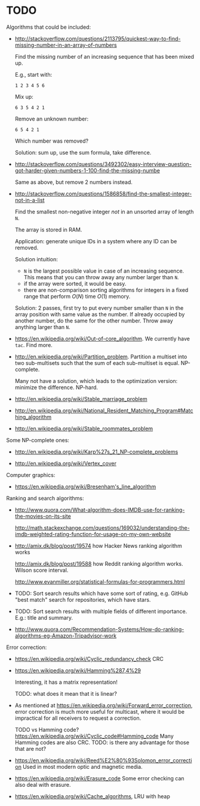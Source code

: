 # TODO

Algorithms that could be included:

-   <http://stackoverflow.com/questions/2113795/quickest-way-to-find-missing-number-in-an-array-of-numbers>

    Find the missing number of an increasing sequence that has been mixed up.

    E.g., start with:

        1 2 3 4 5 6

    Mix up:

        6 3 5 4 2 1

    Remove an unknown number:

        6 5 4 2 1

    Which number was removed?

    Solution: sum up, use the sum formula, take difference.

-   <http://stackoverflow.com/questions/3492302/easy-interview-question-got-harder-given-numbers-1-100-find-the-missing-numbe>

    Same as above, but remove 2 numbers instead.

-   <http://stackoverflow.com/questions/1586858/find-the-smallest-integer-not-in-a-list>

    Find the smallest non-negative integer *not* in an unsorted array of length `N`.

    The array is stored in RAM.

    Application: generate unique IDs in a system where any ID can be removed.

    Solution intuition:

    - `N` is the largest possible value in case of an increasing sequence. This means that you can throw away any number larger than `N`.
    - if the array were sorted, it would be easy.
    - there are non-comparison sorting algorithms for integers in a fixed range that perform $O(N)$ time $O(1)$ memory.

    Solution: 2 passes, first try to put every number smaller than `N` in the array position with same value as the number. If already occupied by another number, do the same for the other number. Throw away anything larger than `N`.

-   <https://en.wikipedia.org/wiki/Out-of-core_algorithm>. We currently have `tac`. Find more.

-   <http://en.wikipedia.org/wiki/Partition_problem>. Partition a multiset into two sub-multisets such that the sum of each sub-multiset is equal. NP-complete.

    Many not have a solution, which leads to the optimization version: minimize the difference. NP-hard.

-   <http://en.wikipedia.org/wiki/Stable_marriage_problem>

-   <http://en.wikipedia.org/wiki/National_Resident_Matching_Program#Matching_algorithm>

-   <http://en.wikipedia.org/wiki/Stable_roommates_problem>

Some NP-complete ones:

-   <http://en.wikipedia.org/wiki/Karp%27s_21_NP-complete_problems>

-   <http://en.wikipedia.org/wiki/Vertex_cover>

Computer graphics:

-  <https://en.wikipedia.org/wiki/Bresenham's_line_algorithm>

Ranking and search algorithms:

-   <http://www.quora.com/What-algorithm-does-IMDB-use-for-ranking-the-movies-on-its-site>

    <http://math.stackexchange.com/questions/169032/understanding-the-imdb-weighted-rating-function-for-usage-on-my-own-website>

-   <http://amix.dk/blog/post/19574> how Hacker News ranking algorithm works

    <http://amix.dk/blog/post/19588> how Reddit ranking algorithm works. Wilson score interval.

    <http://www.evanmiller.org/statistical-formulas-for-programmers.html>

-   TODO: Sort search results which have some sort of rating, e.g. GitHub "best match" search for repositories, which have stars.

-   TODO: Sort search results with multiple fields of different importance. E.g.: title and summary.

-   <http://www.quora.com/Recommendation-Systems/How-do-ranking-algorithms-eg-Amazon-Tripadvisor-work>

Error correction:

-   <https://en.wikipedia.org/wiki/Cyclic_redundancy_check> CRC

-   <https://en.wikipedia.org/wiki/Hamming%287,4%29>

    Interesting, it has a matrix representation!

    TODO: what does it mean that it is linear?

-   As mentioned at <https://en.wikipedia.org/wiki/Forward_error_correction>, error correction is much more useful for multicast, where it would be impractical for all receivers to request a correction.

    TODO vs Hamming code? <https://en.wikipedia.org/wiki/Cyclic_code#Hamming_code> Many Hamming codes are also CRC. TODO: is there any advantage for those that are not?

-   <https://en.wikipedia.org/wiki/Reed%E2%80%93Solomon_error_correction> Used in most modern optic and magnetic media.

-   <https://en.wikipedia.org/wiki/Erasure_code> Some error checking can also deal with erasure.

-   <https://en.wikipedia.org/wiki/Cache_algorithms>, LRU with heap
